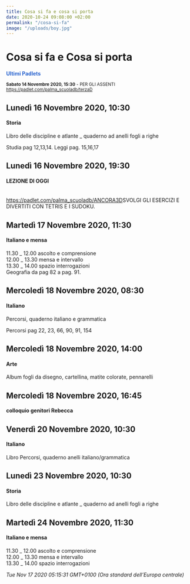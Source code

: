 ```yaml
---
title: Cosa si fa e cosa si porta
date: 2020-10-24 09:08:00 +02:00
permalink: "/cosa-si-fa"
image: "/uploads/boy.jpg"
---
```


# Cosa si fa e Cosa si porta
<span style="color:#2B65CF">__Ultimi Padlets__</span> 

<sup>__Sabato 14 Novembre 2020, 15:30__ - PER GLI ASSENTI
<a href="https://padlet.com/palma_scuoladb/terzaD" id="ow567" __is_owner="true">https://padlet.com/palma_scuoladb/terzaD</a>  </sup>

## Lunedì 16 Novembre 2020, 10:30
#### Storia
Libro delle discipline e atlante _ quaderno ad anelli fogli a righe  
   
Studia pag 12,13,14. Leggi pag. 15,16,17  
## Lunedì 16 Novembre 2020, 19:30
#### LEZIONE DI OGGI
<br><a href="https://padlet.com/palma_scuoladb/ANCORA3D" id="ow561" __is_owner="true">https://padlet.com/palma_scuoladb/ANCORA3D</a>SVOLGI GLI ESERCIZI E DIVERTITI CON TETRIS E I SUDOKU.  
## Martedì 17 Novembre 2020, 11:30
#### Italiano e mensa
11.30 _ 12.00 ascolto e comprensione   
12.00 _ 13.30 mensa e intervallo  
13.30 _ 14.00 spazio interrogazioni  
Geografia da pag 82 a pag. 91.  
## Mercoledì 18 Novembre 2020, 08:30
#### Italiano
Percorsi, quaderno italiano e grammatica  
  
Percorsi pag 22, 23, 66, 90, 91, 154  
## Mercoledì 18 Novembre 2020, 14:00
#### Arte
Album fogli da disegno, cartellina, matite colorate, pennarelli  
## Mercoledì 18 Novembre 2020, 16:45
#### colloquio genitori Rebecca
  
## Venerdì 20 Novembre 2020, 10:30
#### Italiano
Libro Percorsi, quaderno anelli italiano/grammatica  
## Lunedì 23 Novembre 2020, 10:30
#### Storia
Libro delle discipline e atlante _ quaderno ad anelli fogli a righe  
## Martedì 24 Novembre 2020, 11:30
#### Italiano e mensa
11.30 _ 12.00 ascolto e comprensione   
12.00 _ 13.30 mensa e intervallo  
13.30 _ 14.00 spazio interrogazioni  

_Tue Nov 17 2020 05:15:31 GMT+0100 (Ora standard dell’Europa centrale)_